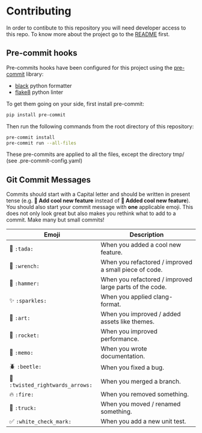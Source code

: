 # Contributing

In order to contibute to this repository you will need developer access to this repo.
To know more about the project go to the [README](README.md) first.

## Pre-commit hooks

Pre-commits hooks have been configured for this project using the
[pre-commit](https://pre-commit.com/) library:

- [black](https://github.com/psf/black) python formatter
- [flake8](https://flake8.pycqa.org/en/latest/) python linter

To get them going on your side, first install pre-commit:

```bash
pip install pre-commit
```

Then run the following commands from the root directory of this repository:

```bash
pre-commit install
pre-commit run --all-files
```

These pre-commits are applied to all the files, except the directory tmp/
(see .pre-commit-config.yaml)

## Git Commit Messages

Commits should start with a Capital letter and should be written in present tense (e.g. __:tada: Add cool new feature__ instead of __:tada: Added cool new feature__).
You should also start your commit message with **one** applicable emoji. This does not only look great but also makes you rethink what to add to a commit. Make many but small commits!

Emoji | Description
------|------------
:tada: `:tada: ` | When you added a cool new feature.
:wrench: `:wrench:` | When you refactored / improved a small piece of code.
:hammer: `:hammer:` | When you refactored / improved large parts of the code.
:sparkles: `:sparkles:` | When you applied clang-format.
:art: `:art:` | When you improved / added assets like themes.
:rocket: `:rocket:` | When you improved performance.
:memo: `:memo:` | When you wrote documentation.
:beetle: `:beetle:` | When you fixed a bug.
:twisted_rightwards_arrows: `:twisted_rightwards_arrows:` | When you merged a branch.
:fire: `:fire:` | When you removed something.
:truck: `:truck:` | When you moved / renamed something.
:white_check_mark:  `:white_check_mark:`| When you  add a new unit test.
